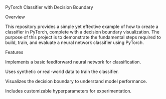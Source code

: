 PyTorch Classifier with Decision Boundary

Overview

This repository provides a simple yet effective example of how to create a classifier in PyTorch, complete with a decision boundary visualization. The purpose of this project is to demonstrate the fundamental steps required to build, train, and evaluate a neural network classifier using PyTorch.

Features

Implements a basic feedforward neural network for classification.

Uses synthetic or real-world data to train the classifier.

Visualizes the decision boundary to understand model performance.

Includes customizable hyperparameters for experimentation.
